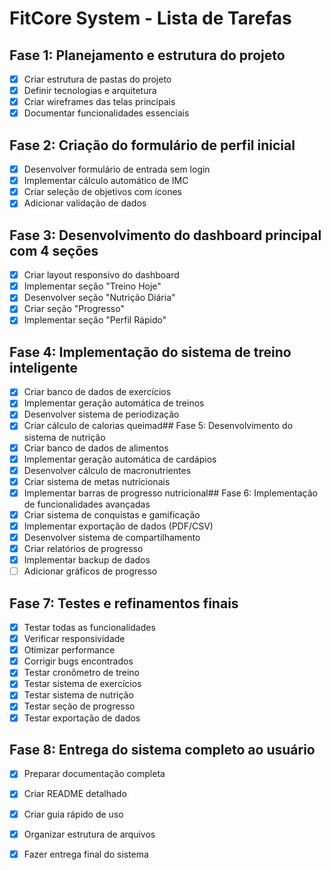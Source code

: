 # FitCore System - Lista de Tarefas

## Fase 1: Planejamento e estrutura do projeto
- [x] Criar estrutura de pastas do projeto
- [x] Definir tecnologias e arquitetura
- [x] Criar wireframes das telas principais
- [x] Documentar funcionalidades essenciais

## Fase 2: Criação do formulário de perfil inicial
- [x] Desenvolver formulário de entrada sem login
- [x] Implementar cálculo automático de IMC
- [x] Criar seleção de objetivos com ícones
- [x] Adicionar validação de dados

## Fase 3: Desenvolvimento do dashboard principal com 4 seções
- [x] Criar layout responsivo do dashboard
- [x] Implementar seção "Treino Hoje"
- [x] Desenvolver seção "Nutrição Diária"
- [x] Criar seção "Progresso"
- [x] Implementar seção "Perfil Rápido"
## Fase 4: Implementação do sistema de treino inteligente
- [x] Criar banco de dados de exercícios
- [x] Implementar geração automática de treinos
- [x] Desenvolver sistema de periodização
- [x] Criar cálculo de calorias queimad## Fase 5: Desenvolvimento do sistema de nutrição
- [x] Criar banco de dados de alimentos
- [x] Implementar geração automática de cardápios
- [x] Desenvolver cálculo de macronutrientes
- [x] Criar sistema de metas nutricionais
- [x] Implementar barras de progresso nutricional## Fase 6: Implementação de funcionalidades avançadas
- [x] Criar sistema de conquistas e gamificação
- [x] Implementar exportação de dados (PDF/CSV)
- [x] Desenvolver sistema de compartilhamento
- [x] Criar relatórios de progresso
- [x] Implementar backup de dados
- [ ] Adicionar gráficos de progresso

## Fase 7: Testes e refinamentos finais
- [x] Testar todas as funcionalidades
- [x] Verificar responsividade
- [x] Otimizar performance
- [x] Corrigir bugs encontrados
- [x] Testar cronômetro de treino
- [x] Testar sistema de exercícios
- [x] Testar sistema de nutrição
- [x] Testar seção de progresso
- [x] Testar exportação de dados

## Fase 8: Entrega do sistema completo ao usuário
- [x] Preparar documentação completa
- [x] Criar README detalhado
- [x] Criar guia rápido de uso
- [x] Organizar estrutura de arquivos
- [x] Fazer entrega final do sistema


